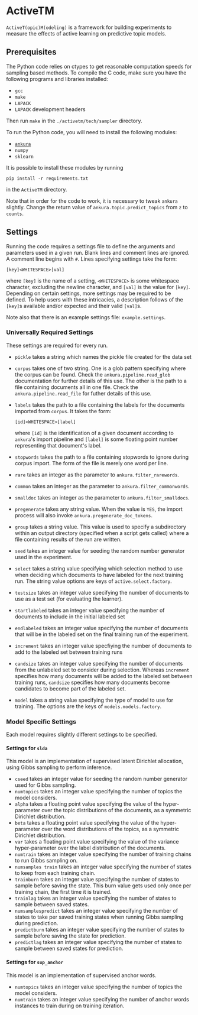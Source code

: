 # ActiveTM

`ActiveT(opic)M(odeling)` is a framework for building experiments to measure the
effects of active learning on predictive topic models.

## Prerequisites

The Python code relies on ctypes to get reasonable computation speeds for
sampling based methods.  To compile the C code, make sure you have the following
programs and libraries installed:

* `gcc`
* `make`
* `LAPACK`
* `LAPACK` development headers

Then run `make` in the `./activetm/tech/sampler` directory.

To run the Python code, you will need to install the following modules:

* [`ankura`](https://github.com/jlund3/ankura)
* `numpy`
* `sklearn`

It is possible to install these modules by running

```
pip install -r requirements.txt
```

in the `ActiveTM` directory.

Note that in order for the code to work, it is necessary to tweak `ankura`
slightly.  Change the return value of `ankura.topic.predict_topics` from `z` to
`counts`.

## Settings

Running the code requires a settings file to define the arguments and parameters
used in a given run.  Blank lines and comment lines are ignored.  A comment line
begins with `#`.  Lines specifying settings take the form:

```
[key]<WHITESPACE>[val]
```

where `[key]` is the name of a setting, `<WHITESPACE>` is some whitespace
character, excluding the newline character, and `[val]` is the value for
`[key]`.  Depending on certain settings, more settings may be required to be
defined.  To help users with these intricacies, a description follows of the
`[key]`s available and/or expected and their valid `[val]`s.

Note also that there is an example settings file:  `example.settings`.

### Universally Required Settings

These settings are required for every run.

* `pickle` takes a string which names the pickle file created for the data set
* `corpus` takes one of two string.  One is a glob pattern specifying where the
  corpus can be found.  Check the `ankura.pipeline.read_glob` documentation for
  further details of this use.  The other is the path to a file containing
  documents all in one file.  Check the `ankura.pipeline.read_file` for futher
  details of this use.
* `labels` takes the path to a file containing the labels for the documents
  imported from `corpus`.  It takes the form:

    ```
    [id]<WHITESPACE>[label]
    ```

  where `[id]` is the identification of a given document according to `ankura`'s
  import pipeline and `[label]` is some floating point number representing that
  document's label.
* `stopwords` takes the path to a file containing stopwords to ignore during
  corpus import.  The form of the file is merely one word per line.
* `rare` takes an integer as the parameter to `ankura.filter_rarewords`.
* `common` takes an integer as the parameter to `ankura.filter_commonwords`.
* `smalldoc` takes an integer as the parameter to `ankura.filter_smalldocs`.
* `pregenerate` takes any string value.  When the value is `YES`, the import
  process will also invoke `ankura.pregenerate_doc_tokens`.
* `group` takes a string value.  This value is used to specify a subdirectory
  within an output directory (specified when a script gets called) where a file
  containing results of the run are written.
* `seed` takes an integer value for seeding the random number generator used in
  the experiment.
* `select` takes a string value specifying which selection method to use when
  deciding which documents to have labeled for the next training run.  The
  string value options are keys of `active.select.factory`.
* `testsize` takes an integer value specifying the number of documents to use as
  a test set (for evaluating the learner).
* `startlabeled` takes an integer value specifying the number of documents to
  include in the initial labeled set
* `endlabeled` takes an integer value specifying the number of documents that
  will be in the labeled set on the final training run of the experiment.
* `increment` takes an integer value specfiying the number of documents to add
  to the labeled set between training runs
* `candsize` takes an integer value specifying the number of documents from the
  unlabeled set to consider during selection.  Whereas `increment` specifies how
  many documents will be added to the labeled set between training runs,
  `candsize` specifies how many documents become candidates to become part of
  the labeled set.
* `model` takes a string value specifying the type of model to use for training.
  The options are the keys of `models.models.factory`.

### Model Specific Settings

Each model requires slightly different settings to be specified.

#### Settings for `slda`

This model is an implementation of supervised latent Dirichlet allocation, using
Gibbs sampling to perform inference.

* `cseed` takes an integer value for seeding the random number generator used
  for Gibbs sampling.
* `numtopics` takes an integer value specifying the number of topics the model
  considers.
* `alpha` takes a floating point value specifying the value of the
  hyper-parameter over the topic distributions of the documents, as a symmetric
  Dirichlet distribution.
* `beta` takes a floating point value specifying the value of the
  hyper-parameter over the word distributions of the topics, as a symmetric
  Dirichlet distribution.
* `var` takes a floating point value specifying the value of the variance
  hyper-parameter over the label distribution of the documents.
* `numtrain` takes an integer value specifying the number of training chains to
  run Gibbs sampling on.
* `numsamples train` takes an integer value specifying the number of states to
  keep from each training chain.
* `trainburn` takes an integer value specifying the number of states to sample
  before saving the state.  This burn value gets used only once per training
  chain, the first time it is trained.
* `trainlag` takes an integer value specifying the number of states to sample
  between saved states.
* `numsamplespredict` takes an integer value specifying the number of states to
  take per saved training states when running Gibbs sampling during prediction.
* `predictburn` takes an integer value specifying the number of states to sample
  before saving the state for prediction.
* `predictlag` takes an integer value specifying the number of states to sample
  between saved states for prediction.

#### Settings for `sup_anchor`

This model is an implementation of supervised anchor words.

* `numtopics` takes an integer value specifying the number of topics the model
  considers.
* `numtrain` takes an integer value specifying the number of anchor words
  instances to train during on training iteration.
